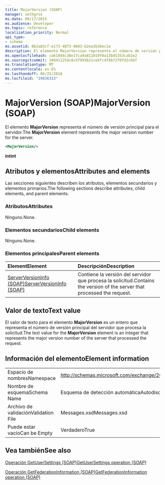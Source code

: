 ```yaml
---
title: MajorVersion (SOAP)
manager: sethgros
ms.date: 09/17/2015
ms.audience: Developer
ms.topic: reference
localization_priority: Normal
api_type:
- schema
ms.assetid: 0b2a83cf-e173-4073-9603-b2ea3b36ec1a
description: El elemento MajorVersion representa el número de versión principal para el servidor.
ms.openlocfilehash: ca619d4c36e17ca9a811019f0a13b45353cab1e2
ms.sourcegitcommit: 34041125dc8c5f993b21cebfc4f8b72f0fd2cb6f
ms.translationtype: MT
ms.contentlocale: es-ES
ms.lasthandoff: 06/25/2018
ms.locfileid: "19836333"
---
```

# <a name="majorversion-soap"></a><span data-ttu-id="73cf9-103">MajorVersion (SOAP)</span><span class="sxs-lookup"><span data-stu-id="73cf9-103">MajorVersion (SOAP)</span></span>

<span data-ttu-id="73cf9-104">El elemento **MajorVersion** representa el número de versión principal para el servidor.</span><span class="sxs-lookup"><span data-stu-id="73cf9-104">The **MajorVersion** element represents the major version number for the server.</span></span> 
  
```XML
<MajorVersion/>
```

 <span data-ttu-id="73cf9-105">**int**</span><span class="sxs-lookup"><span data-stu-id="73cf9-105">**int**</span></span>
## <a name="attributes-and-elements"></a><span data-ttu-id="73cf9-106">Atributos y elementos</span><span class="sxs-lookup"><span data-stu-id="73cf9-106">Attributes and elements</span></span>

<span data-ttu-id="73cf9-107">Las secciones siguientes describen los atributos, elementos secundarios y elementos primarios.</span><span class="sxs-lookup"><span data-stu-id="73cf9-107">The following sections describe attributes, child elements, and parent elements.</span></span>
  
### <a name="attributes"></a><span data-ttu-id="73cf9-108">Atributos</span><span class="sxs-lookup"><span data-stu-id="73cf9-108">Attributes</span></span>

<span data-ttu-id="73cf9-109">Ninguno.</span><span class="sxs-lookup"><span data-stu-id="73cf9-109">None.</span></span>
  
### <a name="child-elements"></a><span data-ttu-id="73cf9-110">Elementos secundarios</span><span class="sxs-lookup"><span data-stu-id="73cf9-110">Child elements</span></span>

<span data-ttu-id="73cf9-111">Ninguno.</span><span class="sxs-lookup"><span data-stu-id="73cf9-111">None.</span></span>
  
### <a name="parent-elements"></a><span data-ttu-id="73cf9-112">Elementos principales</span><span class="sxs-lookup"><span data-stu-id="73cf9-112">Parent elements</span></span>

|<span data-ttu-id="73cf9-113">**Element**</span><span class="sxs-lookup"><span data-stu-id="73cf9-113">**Element**</span></span>|<span data-ttu-id="73cf9-114">**Descripción**</span><span class="sxs-lookup"><span data-stu-id="73cf9-114">**Description**</span></span>|
|:-----|:-----|
|[<span data-ttu-id="73cf9-115">ServerVersionInfo (SOAP)</span><span class="sxs-lookup"><span data-stu-id="73cf9-115">ServerVersionInfo (SOAP)</span></span>](serverversioninfo-soap.md) <br/> |<span data-ttu-id="73cf9-116">Contiene la versión del servidor que procesa la solicitud.</span><span class="sxs-lookup"><span data-stu-id="73cf9-116">Contains the version of the server that processed the request.</span></span>  <br/> |
   
## <a name="text-value"></a><span data-ttu-id="73cf9-117">Valor de texto</span><span class="sxs-lookup"><span data-stu-id="73cf9-117">Text value</span></span>

<span data-ttu-id="73cf9-118">El valor de texto para el elemento **MajorVersion** es un entero que representa el número de versión principal del servidor que procesa la solicitud.</span><span class="sxs-lookup"><span data-stu-id="73cf9-118">The text value for the **MajorVersion** element is an integer that represents the major version number of the server that processed the request.</span></span> 
  
## <a name="element-information"></a><span data-ttu-id="73cf9-119">Información del elemento</span><span class="sxs-lookup"><span data-stu-id="73cf9-119">Element information</span></span>

|||
|:-----|:-----|
|<span data-ttu-id="73cf9-120">Espacio de nombres</span><span class="sxs-lookup"><span data-stu-id="73cf9-120">Namespace</span></span>  <br/> |http://schemas.microsoft.com/exchange/2010/Autodiscover  <br/> |
|<span data-ttu-id="73cf9-121">Nombre de esquema</span><span class="sxs-lookup"><span data-stu-id="73cf9-121">Schema Name</span></span>  <br/> |<span data-ttu-id="73cf9-122">Esquema de detección automática</span><span class="sxs-lookup"><span data-stu-id="73cf9-122">Autodiscover schema</span></span>  <br/> |
|<span data-ttu-id="73cf9-123">Archivo de validación</span><span class="sxs-lookup"><span data-stu-id="73cf9-123">Validation File</span></span>  <br/> |<span data-ttu-id="73cf9-124">Messages.xsd</span><span class="sxs-lookup"><span data-stu-id="73cf9-124">Messages.xsd</span></span>  <br/> |
|<span data-ttu-id="73cf9-125">Puede estar vacío</span><span class="sxs-lookup"><span data-stu-id="73cf9-125">Can be Empty</span></span>  <br/> |<span data-ttu-id="73cf9-126">Verdadero</span><span class="sxs-lookup"><span data-stu-id="73cf9-126">True</span></span>  <br/> |
   
## <a name="see-also"></a><span data-ttu-id="73cf9-127">Vea también</span><span class="sxs-lookup"><span data-stu-id="73cf9-127">See also</span></span>



[<span data-ttu-id="73cf9-128">Operación GetUserSettings (SOAP)</span><span class="sxs-lookup"><span data-stu-id="73cf9-128">GetUserSettings operation (SOAP)</span></span>](getusersettings-operation-soap.md)
  
[<span data-ttu-id="73cf9-129">Operación GetFederationInformation (SOAP)</span><span class="sxs-lookup"><span data-stu-id="73cf9-129">GetFederationInformation operation (SOAP)</span></span>](getfederationinformation-operation-soap.md)

